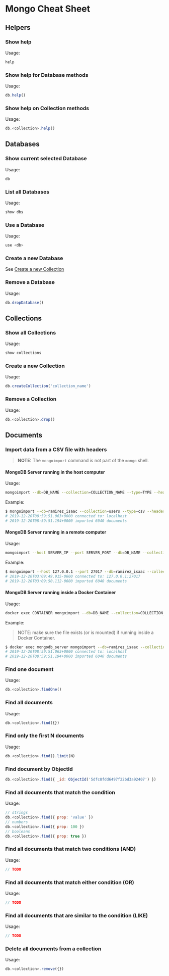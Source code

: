 # Mongo Cheat Sheet

## Helpers

### Show help

Usage:

```js
help
```

### Show help for Database methods

Usage:

```js
db.help()
```

### Show help on Collection methods

Usage:

```js
db.<collection>.help()
```

## Databases

### Show current selected Database

Usage:

```js
db
```

### List all Databases

Usage:

```js
show dbs
```

### Use a Database

Usage:

```js
use <db>
```

### Create a new Database

See [Create a new Collection](#Create-a-new-Collection)

### Remove a Database

Usage:

```js
db.dropDatabase()
```

## Collections

### Show all Collections

Usage:

```js
show collections
```

### Create a new Collection

Usage:

```js
db.createCollection('collection_name')
```

### Remove a Collection

Usage:

```js
db.<collection>.drop()
```

## Documents

### Import data from a CSV file with headers

> **NOTE:** The `mongoimport` command is not part of the `mongo` shell.

#### MongoDB Server running in the host computer

Usage:

```sh
mongoimport --db=DB_NAME --collection=COLLECTION_NAME --type=TYPE --headerline --file=PATH_TO_FILE
```

Example:

```sh
$ mongoimport --db=ramirez_isaac --collection=users --type=csv --headerline --file=/usr/src/data/users-h.csv
# 2019-12-20T08:59:51.063+0000 connected to: localhost
# 2019-12-20T08:59:51.194+0000 imported 6040 documents
```

#### MongoDB Server running in a remote computer

Usage:

```sh
mongoimport --host SERVER_IP --port SERVER_PORT --db=DB_NAME --collection=COLLECTION_NAME --type=TYPE --headerline --file=PATH_TO_FILE
```

Example:

```sh
$ mongoimport --host 127.0.0.1 --port 27017 --db=ramirez_isaac --collection=users --type=csv --headerline --file=users-h.csv
# 2019-12-20T03:09:49.915-0600 connected to: 127.0.0.1:27017
# 2019-12-20T03:09:50.112-0600 imported 6040 documents
```

#### MongoDB Server running inside a Docker Container

Usage:

```sh
docker exec CONTAINER mongoimport --db=DB_NAME --collection=COLLECTION_NAME --type=TYPE --headerline --file=PATH_TO_FILE
```

Example:

> NOTE: make sure the file exists (or is mounted) if running inside a Docker Container.

```sh
$ docker exec mongodb_server mongoimport --db=ramirez_isaac --collection=users --type=csv --headerline --file=/usr/src/data/users-h.csv
# 2019-12-20T08:59:51.063+0000 connected to: localhost
# 2019-12-20T08:59:51.194+0000 imported 6040 documents
```

### Find one document

Usage:

```js
db.<collection>.findOne()
```

### Find all documents

Usage:

```js
db.<collection>.find({})
```

### Find only the first N documents

Usage:

```js
db.<collection>.find().limit(N)
```

### Find document by ObjectId

```js
db.<collection>.find({ _id: ObjectId('5dfc8fdd6497f22bd3a92407') })
```

### Find all documents that match the condition

Usage:

```js
// strings
db.<collection>.find({ prop: 'value' })
// numbers
db.<collection>.find({ prop: 100 })
// booleans
db.<collection>.find({ prop: true })
```

### Find all documents that match two conditions (AND)

Usage:

```js
// TODO
```

### Find all documents that match either condition (OR)

Usage:

```js
// TODO
```

### Find all documents that are similar to the condition (LIKE)

Usage:

```js
// TODO
```

### Delete all documents from a collection

Usage:

```js
db.<collection>.remove({})
```
